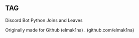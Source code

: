 ## TAG

Discord Bot Python Joins and Leaves

Originally made for Github (elmak1na) . (github.com/elmak1na)
